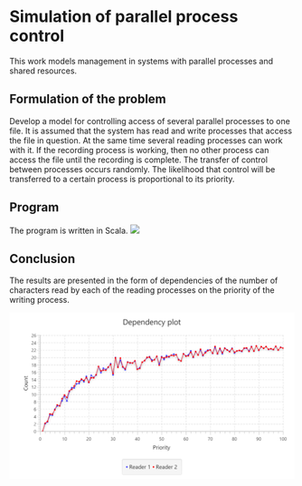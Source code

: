 # Simulation of parallel process control

This work models management in systems with parallel processes and shared resources.
## Formulation of the problem
Develop a model for controlling access of several parallel processes to one file. It is assumed that the system has read and write processes that access the file in question. At the same time several reading processes can work with it. If the recording process is working, then no other process can access the file until the recording is complete. The transfer of control between processes occurs randomly. The likelihood that control will be transferred to a certain process is proportional to its priority.
## Program
The program is written in Scala.
![](images/main%20window.png")

## Conclusion
The results are presented in the form of dependencies of the number of characters read by each of the reading processes on the priority of the writing process.

![](images/plot.png)